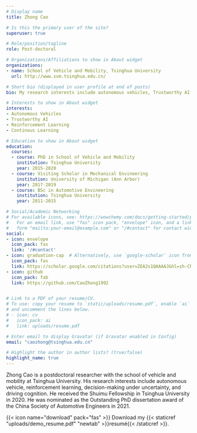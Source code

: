 ```yaml
---
# Display name
title: Zhong Cao

# Is this the primary user of the site?
superuser: true

# Role/position/tagline
role: Post-doctoral

# Organizations/Affiliations to show in About widget
organizations:
- name: School of Vehicle and Mobility, Tsinghua University
  url: http://www.svm.tsinghua.edu.cn/

# Short bio (displayed in user profile at end of posts)
bio: My research interests include autonomous vehicles, Trustworthy AI, continual learning

# Interests to show in About widget
interests:
- Autonomous Vehicles
- Trustworthy AI
- Reinforcement Learning
- Continous Learning

# Education to show in About widget
education:
  courses:
  - course: PhD in School of Vehicle and Mobility
    institution: Tsinghua University
    year: 2015-2020
  - course: Visiting Scholar in Mechanical Envineering
    institution: University of Michigan (Ann Arbor)
    year: 2017-2019
  - course: BSc in Automotive Envineering
    institution: Tsinghua University
    year: 2011-2015

# Social/Academic Networking
# For available icons, see: https://wowchemy.com/docs/getting-started/page-builder/#icons
#   For an email link, use "fas" icon pack, "envelope" icon, and a link in the
#   form "mailto:your-email@example.com" or "/#contact" for contact widget.
social:
- icon: envelope
  icon_pack: fas
  link: '/#contact'
- icon: graduation-cap  # Alternatively, use `google-scholar` icon from `ai` icon pack
  icon_pack: fas
  link: https://scholar.google.com/citations?user=ZEA2s1QAAAAJ&hl=zh-CN
- icon: github
  icon_pack: fab
  link: https://github.com/CaoZhong1992


# Link to a PDF of your resume/CV.
# To use: copy your resume to `static/uploads/resume.pdf`, enable `ai` icons in `params.toml`, 
# and uncomment the lines below.
# - icon: cv
#   icon_pack: ai
#   link: uploads/resume.pdf

# Enter email to display Gravatar (if Gravatar enabled in Config)
email: "caozhong@tsinghua.edu.cn"

# Highlight the author in author lists? (true/false)
highlight_name: true
---
```


Zhong Cao is a postdoctoral researcher with the school of vehicle and mobility at Tsinghua University. 
His research interests include autonomous vehicle, reinforcement learning, decision-making under uncertainty, and driving cognition.
He received the Shuimu Fellowship in Tsinghua University in 2020.
He was nominated as the Outstanding PhD dissertation award of the China Society of Automotive Engineers in 2021. 

{{< icon name="download" pack="fas" >}} Download my {{< staticref "uploads/demo_resume.pdf" "newtab" >}}resumé{{< /staticref >}}.

